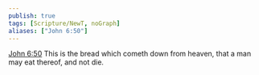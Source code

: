 ```yaml
---
publish: true
tags: [Scripture/NewT, noGraph]
aliases: ["John 6:50"]
---
```

[John 6:50](https://churchofjesuschrist.org/study/scriptures/nt/john/6?lang=eng&id=p50#p50) This is the bread which cometh down from heaven, that a man may eat thereof, and not die.

